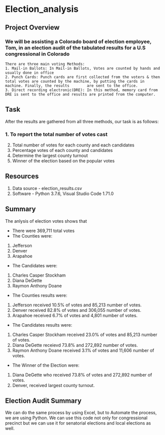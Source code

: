 # Election_analysis
## Project Overview
  ### We will be assisting a Colorado board of election employee, Tom, in an election audit of the tabulated results for a U.S congressional in Colorado
    There are three main voting Methods:
    1. Mail-in Ballots: In Mail-in Ballots, Votes are counted by hands and usually done in office
    2. Punch Cards: Punch cards are first collected from the voters & then total votes are counted by the machine, by putting the cards in machine. Finally, the results        are sent to the office.
    3. Direct recording electronic(DRE): In this method, memory card from DRE is sent to the office and results are printed from the computer.
    
 ## Task
  After the results are gathered from all three methods, our task is as follows:
  ### 1. To report the total number of votes cast
  2. Total number of votes for each county and each candidates
  3. Percentage votes of each county and candidates
  4. Determine the largest county turnout
  5. Winner of the election based on the popular votes
  
 ## Resources
 1. Data source - election_results.csv
 2. Software - Python 3.7.6, Visual Studio Code 1.71.0
 
 ## Summary
 The anlysis of election votes shows that
 - There were 369,711 total votes
 - The Counties were:
  1. Jefferson
  2. Denver
  3. Arapahoe
 - The Candidates were:
  1. Charles Casper Stockham
  2. Diana DeGette
  3. Raymon Anthony Doane
 - The Counties results were:
  1. Jefferson received 10.5% of votes and 85,213 number of votes.
  2. Denver received 82.8% of votes and 306,055 number of votes.
  3. Arapahoe received 6.7% of votes and 4,801 number of votes.
 - The Candidates results were:
  1. Charles Casper Stockham received 23.0% of votes and 85,213 number of votes.
  2. Diana DeGette receievd 73.8% and 272,892 number of votes.
  3. Raymon Anthony Doane received 3.1% of votes and 11,606 number of votes.
 - The Winner of the Election were:
 
  1. Diana DeGette who received 73.8% of votes and 272,892 number of votes.
  2. Denver, received largest county turnout.
  
 ## Election Audit Summary
  We can do the same process by using Excel, but to Automate the process, we are using Python. We can use this code not only for congressional precinct but  we can  use it  for senatorial elections and local elections as well.
